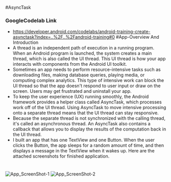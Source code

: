 #AsyncTask
### GoogleCodelab Link
 - https://developer.android.com/codelabs/android-training-create-asynctask?index=..%2F..%2Fandroid-training#0
#App-Overview And Introduction
- A thread is an independent path of execution in a running program. When an Android program is launched, the system creates a main thread, which is also called the UI thread. This UI thread is how your app interacts with components from the Android UI toolkit.
- Sometimes an app needs to perform resource-intensive tasks such as downloading files, making database queries, playing media, or computing complex analytics. This type of intensive work can block the UI thread so that the app doesn't respond to user input or draw on the screen. Users may get frustrated and uninstall your app.
- To keep the user experience (UX) running smoothly, the Android framework provides a helper class called AsyncTask, which processes work off of the UI thread. Using AsyncTask to move intensive processing onto a separate thread means that the UI thread can stay responsive.
- Because the separate thread is not synchronized with the calling thread, it's called an asynchronous thread. An AsyncTask also contains a callback that allows you to display the results of the computation back in the UI thread.
- I built an app that has one TextView and one Button. When the user clicks the Button, the app sleeps for a random amount of time, and then displays a message in the TextView when it wakes up. Here are the attached screenshots for finished application.
#
![App_ScreenShot-1](https://user-images.githubusercontent.com/76675965/223600652-6a1229ed-11e7-454d-9b4f-807269aa76db.jpg)
![App_ScreenShot-2](https://user-images.githubusercontent.com/76675965/223600616-6388152f-29d5-4a1e-bc42-15ada86459e3.jpg)
#
